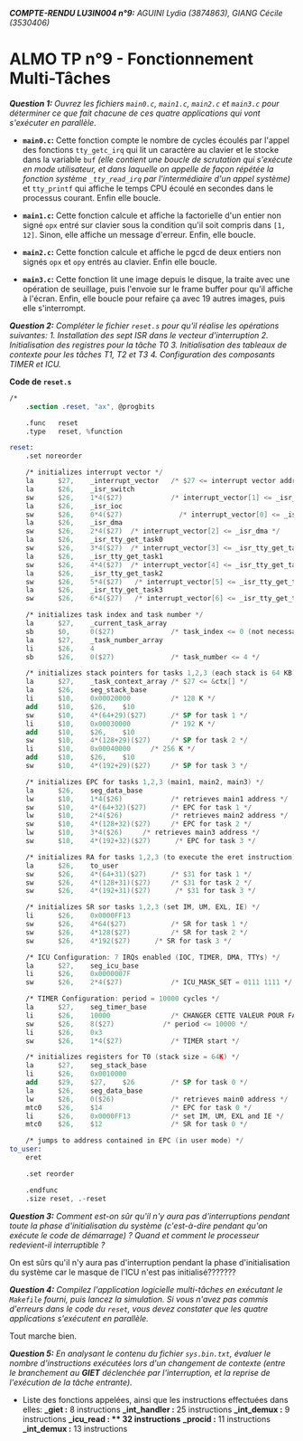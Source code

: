 *__COMPTE-RENDU LU3IN004 n°9:__* *AGUINI Lydia (3874863), GIANG Cécile (3530406)*

# ALMO TP n°9 - Fonctionnement Multi-Tâches

*__Question 1:__* *Ouvrez les fichiers `main0.c`, `main1.c`, `main2.c` et `main3.c` pour déterminer ce que fait chacune de ces quatre applications qui vont s'exécuter en parallèle.*

- **`main0.c`:** Cette fonction compte le nombre de cycles écoulés par l'appel des fonctions `tty_getc_irq` qui lit un caractère au clavier et le stocke dans la variable `buf` *(elle contient une boucle de scrutation qui s'exécute en mode utilisateur, et dans laquelle on appelle de façon répétée la fonction système `_tty_read_irq` par l'intermédiaire d'un appel système)* et `tty_printf` qui affiche le temps CPU écoulé en secondes dans le processus courant. Enfin elle boucle.

- **`main1.c`:**  Cette fonction calcule et affiche la factorielle d'un entier non signé `opx` entré sur clavier sous la condition qu'il soit compris dans `[1, 12]`. Sinon, elle affiche un message d'erreur. Enfin, elle boucle.

- **`main2.c`:** Cette fonction calcule et affiche le pgcd de deux entiers non signés `opx` et `opy` entrés au clavier. Enfin elle boucle.

- **`main3.c`:** Cette fonction lit une image depuis le disque, la traite avec une opération de seuillage, puis l'envoie sur le frame buffer pour qu'il affiche à l'écran. Enfin, elle boucle pour refaire ça avec 19 autres images, puis elle s'interrompt.


*__Question 2:__* *Compléter le fichier `reset.s` pour qu'il réalise les opérations suivantes:*
*1.  Installation des sept ISR dans le vecteur d'interruption*
*2.  Initialisation des registres pour la tâche  T0*
*3.  Initialisation des tableaux de contexte pour les tâches  T1,  T2  et  T3*
*4.  Configuration des composants TIMER et ICU.*

**Code de `reset.s`**

```nasm
/*
    .section .reset, "ax", @progbits

    .func   reset
    .type   reset, %function

reset:
    .set noreorder

    /* initializes interrupt vector */
    la      $27,    _interrupt_vector   /* $27 <= interrupt vector address */
    la      $26,    _isr_switch
    sw      $26,    1*4($27)            /* interrupt_vector[1] <= _isr_switch */
    la      $26,    _isr_ioc
    sw      $26,    0*4($27)              /* interrupt_vector[0] <= _isr_ioc */
    la      $26,    _isr_dma
    sw      $26,    2*4($27)  /* interrupt_vector[2] <= _isr_dma */
    la      $26,    _isr_tty_get_task0
    sw      $26,    3*4($27)  /* interrupt_vector[3] <= _isr_tty_get_task0 */
    la      $26,    _isr_tty_get_task1
    sw      $26,    4*4($27)  /* interrupt_vector[4] <= _isr_tty_get_task1 */
    la      $26,    _isr_tty_get_task2
    sw      $26,    5*4($27)   /* interrupt_vector[5] <= _isr_tty_get_task2 */
    la      $26,    _isr_tty_get_task3
    sw      $26,    6*4($27)   /* interrupt_vector[6] <= _isr_tty_get_task3 */

    /* initializes task index and task number */
    la      $27,    _current_task_array
    sb      $0,     0($27)              /* task_index <= 0 (not necessary, already done by default) */
    la      $27,    _task_number_array
    li      $26,    4
    sb      $26,    0($27)              /* task_number <= 4 */

    /* initializes stack pointers for tasks 1,2,3 (each stack is 64 KB) */
    la      $27,    _task_context_array /* $27 <= &ctx[] */
    la      $26,    seg_stack_base
    li      $10,    0x00020000          /* 128 K */
    add     $10,    $26,    $10
    sw      $10,    4*(64+29)($27)      /* SP for task 1 */
    li      $10,    0x00030000          /* 192 K */
    add     $10,    $26,    $10
    sw      $10,    4*(128+29)($27)     /* SP for task 2 */
    li      $10,    0x00040000     /* 256 K */
    add     $10,    $26,    $10
    sw      $10,    4*(192+29)($27)     /* SP for task 3 */

    /* initializes EPC for tasks 1,2,3 (main1, main2, main3) */
    la      $26,    seg_data_base
    lw      $10,    1*4($26)            /* retrieves main1 address */
    sw      $10,    4*(64+32)($27)      /* EPC for task 1 */
    lw      $10,    2*4($26)            /* retrieves main2 address */
    sw      $10,    4*(128+32)($27)     /* EPC for task 2 */
    lw      $10,    3*4($26)     /* retrieves main3 address */
    sw      $10,    4*(192+32)($27)      /* EPC for task 3 */

    /* initializes RA for tasks 1,2,3 (to execute the eret instruction) */
    la      $26,    to_user
    sw      $26,    4*(64+31)($27)      /* $31 for task 1 */
    sw      $26,    4*(128+31)($27)     /* $31 for task 2 */
    sw      $26,    4*(192+31)($27)      /* $31 for task 3 */

    /* initializes SR sor tasks 1,2,3 (set IM, UM, EXL, IE) */
    li      $26,    0x0000FF13
    sw      $26,    4*64($27)           /* SR for task 1 */
    sw      $26,    4*128($27)          /* SR for task 2 */
    sw      $26,    4*192($27)      /* SR for task 3 */

    /* ICU Configuration: 7 IRQs enabled (IOC, TIMER, DMA, TTYs) */
    la      $27,    seg_icu_base
    li      $26,    0x0000007F
    sw      $26,    2*4($27)            /* ICU_MASK_SET = 0111 1111 */

    /* TIMER Configuration: period = 10000 cycles */
    la      $27,    seg_timer_base
    li      $26,    10000               /* CHANGER CETTE VALEUR POUR FAIRE VARIER LE TIMER */
    sw      $26,    8($27)            /* period <= 10000 */
    li      $26,    0x3
    sw      $26,    1*4($27)            /* TIMER start */

    /* initializes registers for T0 (stack size = 64K) */
    la      $27,    seg_stack_base
    li      $26,    0x0010000
    add     $29,    $27,    $26         /* SP for task 0 */
    la      $26,    seg_data_base
    lw      $26,    0($26)              /* retrieves main0 address */
    mtc0    $26,    $14                 /* EPC for task 0 */
    li      $26,    0x0000FF13          /* set IM, UM, EXL and IE */
    mtc0    $26,    $12                 /* SR for task 0 */

    /* jumps to address contained in EPC (in user mode) */
to_user:
    eret

    .set reorder

    .endfunc
    .size reset, .-reset
```

*__Question 3:__* *Comment est-on sûr qu'il n'y aura pas d'interruptions pendant toute la phase d'initialisation du système (c'est-à-dire pendant qu'on exécute le code de démarrage) ? Quand et comment le processeur redevient-il interruptible ?*

On est sûrs qu'il n'y aura pas d'interruption pendant la phase d'initialisation du système car le masque de l'ICU n'est pas initialisé???????

*__Question 4:__* *Compilez l'application logicielle multi-tâches en exécutant le `Makefile` fourni, puis lancez la simulation. Si vous n'avez pas commis d'erreurs dans le code du `reset`, vous devez constater que les quatre applications s'exécutent en parallèle.*

Tout marche bien.

*__Question 5:__* *En analysant le contenu du fichier `sys.bin.txt`, évaluer le nombre d'instructions exécutées lors d'un changement de contexte (entre le branchement au **GIET** déclenchée par l'interruption, et la reprise de l'exécution de la tâche entrante).*

- Liste des fonctions appelées, ainsi que les instructions effectuées dans elles:
**_giet :** 8  instructions
**_int_handler :** 25 instructions 
**_int_demux :** 9  instructions
**_icu_read : ** 32 instructions** **_procid :** 11 instructions
**_int_demux :** 13 instructions
